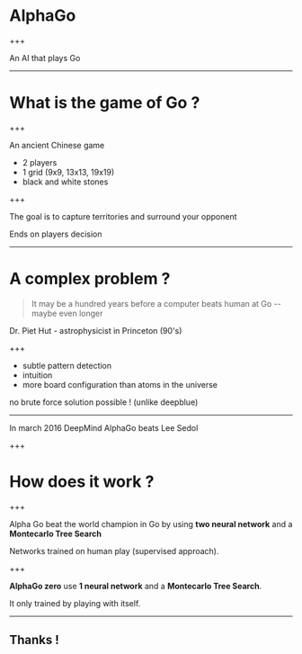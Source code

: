 # AlphaGo

+++

An AI that plays Go






---

# What is the game of Go ?

+++

An ancient Chinese game

+ 2 players
+ 1 grid (9x9, 13x13, 19x19)
+ black and white stones

+++

The goal is to capture territories and surround your opponent

Ends on players decision





---

# A complex problem ?

> It may be a hundred years before a computer beats human at Go -- maybe even longer

Dr. Piet Hut - astrophysicist in Princeton (90's)

+++

+ subtle pattern detection
+ intuition
+ more board configuration than atoms in the universe

no brute force solution possible ! (unlike deepblue)





---

In march 2016
DeepMind AlphaGo beats Lee Sedol

+++

# How does it work ?

+++

Alpha Go beat the world champion in Go by using **two neural network** and a **Montecarlo Tree Search**

Networks trained on human play (supervised approach).

+++

**AlphaGo zero** use **1 neural network** and a **Montecarlo Tree Search**.

It only trained by playing with itself.


---

## Thanks !
